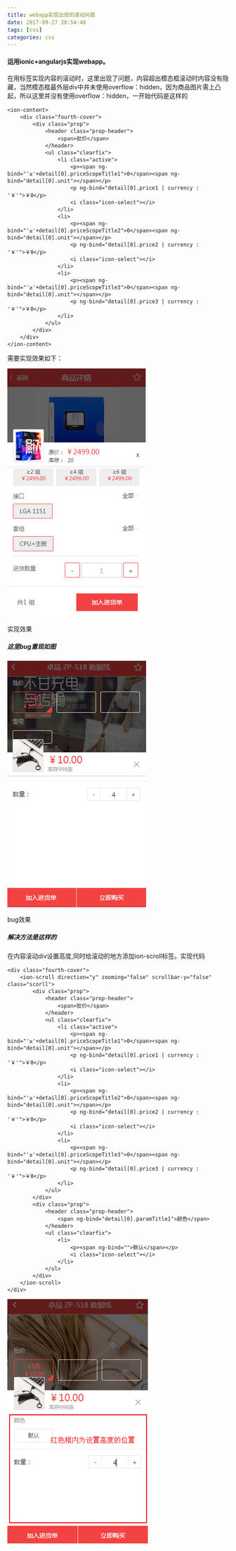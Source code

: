 ```yaml
---
title: webapp实现出现的滚动问题
date: 2017-09-27 20:54:48
tags: [css]
categories: css
---
```


#### 运用ionic+angularjs实现webapp。

在用标签<ion-popover-view></ion-popover-view>实现内容的滚动时，这里出现了问题，内容超出模态框滚动时内容没有隐藏，当然模态框最外层div中并未使用overflow：hidden，因为商品图片需上凸起，所以这里并没有使用overflow：hidden，一开始代码是这样的

```
<ion-content>
    <div class="fourth-cover">
        <div class="prop">
            <header class="prop-header">
                <span>批价</span>
            </header>
            <ul class="clearfix">
                <li class="active">
                    <p><span ng-bind="'≥'+detail[0].priceScopeTitle1">0</span><span ng-bind="detail[0].unit"></span></p>
                    <p ng-bind="detail[0].price1 | currency : '￥'">￥0</p>
                    <i class="icon-select"></i>
                </li>
                <li>
                    <p><span ng-bind="'≥'+detail[0].priceScopeTitle2">0</span><span ng-bind="detail[0].unit"></span></p>
                    <p ng-bind="detail[0].price2 | currency : '￥'">￥0</p>
                    <i class="icon-select"></i>
                </li>
                <li>
                    <p><span ng-bind="'≥'+detail[0].priceScopeTitle3">0</span><span ng-bind="detail[0].unit"></span></p>
                    <p ng-bind="detail[0].price3 | currency : '￥'">￥0</p>
                </li>
            </ul>
        </div>   
    </div>
</ion-content>
```


需要实现效果如下：

![实现效果](create-webapp-problems-encountered/webapp-1.jpg)
<p class="text-center">实现效果</p>

<!-- more -->

##### 这里bug重现如图

![实现效果](create-webapp-problems-encountered/webapp-2.jpg)
<p class="text-center">bug效果</p>


##### 解决方法是这样的

在内容滚动div设置高度,同时给滚动的地方添加ion-scroll标签。实现代码
```
<div class="fourth-cover">
    <ion-scroll direction="y" zooming="false" scrollbar-y="false" class="scorll">
        <div class="prop">
            <header class="prop-header">
                <span>批价</span>
            </header>
            <ul class="clearfix">
                <li class="active">
                    <p><span ng-bind="'≥'+detail[0].priceScopeTitle1">0</span><span ng-bind="detail[0].unit"></span></p>
                    <p ng-bind="detail[0].price1 | currency : '￥'">￥0</p>
                    <i class="icon-select"></i>
                </li>
                <li>
                    <p><span ng-bind="'≥'+detail[0].priceScopeTitle2">0</span><span ng-bind="detail[0].unit"></span></p>
                    <p ng-bind="detail[0].price2 | currency : '￥'">￥0</p>
                    <i class="icon-select"></i>
                </li>
                <li>
                    <p><span ng-bind="'≥'+detail[0].priceScopeTitle3">0</span><span ng-bind="detail[0].unit"></span></p>
                    <p ng-bind="detail[0].price3 | currency : '￥'">￥0</p>
                </li>
            </ul>
        </div>
        <div class="prop">
            <header class="prop-header">
                <span ng-bind="detail[0].paramTitle1">颜色</span>
            </header>
            <ul class="clearfix">
                <li>
                    <p><span ng-bind="">默认</span></p>
                    <i class="icon-select"></i>
                </li>
            </ul>
        </div>
    </ion-scroll>
</div>
```

![实现效果](create-webapp-problems-encountered/webapp-3.jpg)

